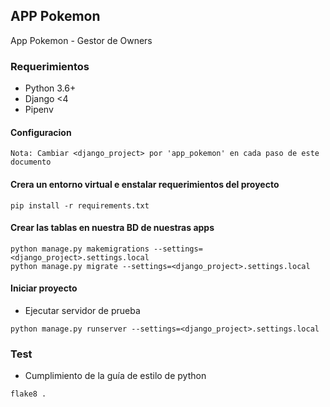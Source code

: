 ## APP Pokemon

App Pokemon - Gestor de Owners

### Requerimientos
* Python 3.6+
* Django <4
* Pipenv

#### Configuracion
```
Nota: Cambiar <django_project> por 'app_pokemon' en cada paso de este documento
```

#### Crera un entorno virtual e enstalar requerimientos del proyecto
```
pip install -r requirements.txt

```

#### Crear las tablas en nuestra BD de nuestras apps
```
python manage.py makemigrations --settings=<django_project>.settings.local
python manage.py migrate --settings=<django_project>.settings.local
```

#### Iniciar proyecto

* Ejecutar servidor de prueba
```
python manage.py runserver --settings=<django_project>.settings.local
```

### Test
* Cumplimiento de la guía de estilo de python
```
flake8 .
```